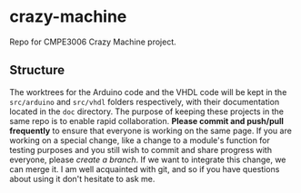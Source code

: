 # crazy-machine
Repo for CMPE3006 Crazy Machine project. 

## Structure
The worktrees for the Arduino code and the VHDL code will be kept in the `src/arduino` and `src/vhdl` folders respectively, with their documentation located in the `doc` directory. 
The purpose of keeping these projects in the same repo is to enable rapid collaboration. **Please commit and push/pull frequently** to ensure that everyone is working on the same page. If you are working on a special change, like a change to a module's function for testing purposes and you still wish to commit and share progress with everyone, please *create a branch*. If we want to integrate this change, we can merge it. I am well acquainted with git, and so if you have questions about using it don't hesitate to ask me.

